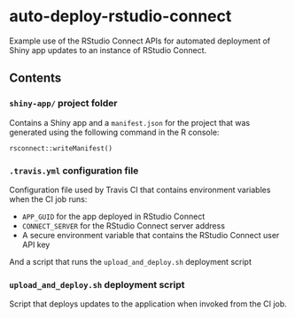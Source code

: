 # auto-deploy-rstudio-connect

Example use of the RStudio Connect APIs for automated deployment of Shiny app updates
to an instance of RStudio Connect.

## Contents

### `shiny-app/` project folder

Contains a Shiny app and a `manifest.json` for the project that was generated
using the following command in the R console:

```
rsconnect::writeManifest()
```

### `.travis.yml` configuration file

Configuration file used by Travis CI that contains environment variables when the CI job runs:

* `APP_GUID` for the app deployed in RStudio Connect
* `CONNECT_SERVER` for the RStudio Connect server address
* A secure environment variable that contains the RStudio Connect user API key

And a script that runs the `upload_and_deploy.sh` deployment script

### `upload_and_deploy.sh` deployment script

Script that deploys updates to the application when invoked from the CI job.
